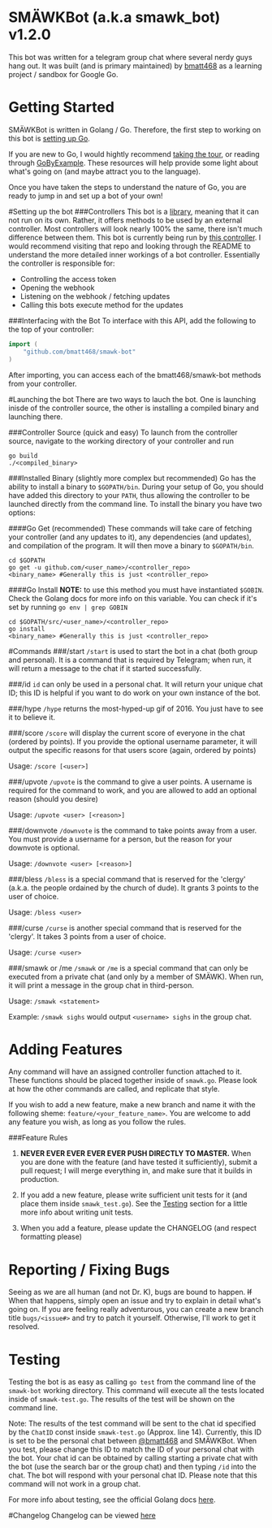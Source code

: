 # SMÄWKBot (a.k.a smawk_bot) v1.2.0
This bot was written for a telegram group chat where several nerdy guys hang out. It was built (and is primary maintained) by [bmatt468](https://github.com/bmatt468) as a learning project / sandbox for Google Go.

# Getting Started
SMÄWKBot is written in Golang / Go. Therefore, the first step to working on this bot is [setting up Go](https://golang.org/doc/install).

If you are new to Go, I would hightly recommend [taking the tour](tour.golang.org), or reading through [GoByExample](gobyexample.com). These resources will help provide some light about what's going on (and maybe attract you to the language).

Once you have taken the steps to understand the nature of Go, you are ready to jump in and set up a bot of your own!

#Setting up the bot
###Controllers
This bot is a [library](https://golang.org/doc/code.html#Library), meaning that it can not run on its own. Rather, it offers methods to be used by an external controller. Most controllers will look nearly 100% the same, there isn't much difference between them. This bot is currently being run by [this controller](https://github.com/bmatt468/smawk-bot-controller). I would recommend visiting that repo and looking through the README to understand the more detailed inner workings of a bot controller. Essentially the controller is responsible for:

- Controlling the access token
- Opening the webhook
- Listening on the webhook / fetching updates
- Calling this bots execute method for the updates

###Interfacing with the Bot
To interface with this API, add the following to the top of your controller:
```Go
import (
    "github.com/bmatt468/smawk-bot"
)
```

After importing, you can access each of the bmatt468/smawk-bot methods from your controller.

#Launching the bot
There are two ways to lauch the bot. One is launching inisde of the controller source, the other is installing a compiled binary and launching there.

###Controller Source (quick and easy)
To launch from the controller source, navigate to the working directory of your controller and run
```Shell
go build
./<compiled_binary>
```

###Installed Binary (slightly more complex but recommended)
Go has the ability to install a binary to `$GOPATH/bin`. During your setup of Go, you should have added this directory to your `PATH`, thus allowing the controller to be launched directly from the command line. To install the binary you have two options:

####Go Get (recommended)
These commands will take care of fetching your controller (and any updates to it), any dependencies (and updates), and compilation of the program. It will then move a binary to `$GOPATH/bin`.
```Shell
cd $GOPATH
go get -u github.com/<user_name>/<controller_repo>
<binary_name> #Generally this is just <controller_repo>
```

####Go Install
**NOTE:** to use this method you must have instantiated `$GOBIN`. Check the Golang docs for more info on this variable.
You can check if it's set by running `go env | grep GOBIN`
```Shell
cd $GOPATH/src/<user_name>/<controller_repo>
go install
<binary_name> #Generally this is just <controller_repo>
```

#Commands
###/start
`/start` is used to start the bot in a chat (both group and personal). It is a command that is required by Telegram; when run, it will return a message to the chat if it started successfully.

###/id
`id` can only be used in a personal chat. It will return your unique chat ID; this ID is helpful if you want to do work on your own instance of the bot.

###/hype
`/hype` returns the most-hyped-up gif of 2016. You just have to see it to believe it.

###/score
`/score` will display the current score of everyone in the chat (ordered by points). If you provide the optional username parameter, it will output the specific reasons for that users score (again, ordered by points)

Usage: `/score [<user>]`


###/upvote
`/upvote` is the command to give a user points. A username is required for the command to work, and you are allowed to add an optional reason (should you desire)

Usage: `/upvote <user> [<reason>]`


###/downvote
`/downvote` is the command to take points away from a user. You must provide a username for a person, but the reason for your downvote is optional.

Usage: `/downvote <user> [<reason>]`


###/bless
`/bless` is a special command that is reserved for the 'clergy' (a.k.a. the people ordained by the church of dude). It grants 3 points to the user of choice.

Usage: `/bless <user>`

###/curse
`/curse` is another special command that is reserved for the 'clergy'. It takes 3 points from a user of choice.

Usage: `/curse <user>`

###/smawk or /me
`/smawk` or `/me` is a special command that can only be executed from a private chat (and only by a member of SMÄWK). When run, it will print a message in the group chat in third-person.

Usage: `/smawk <statement>`

Example: `/smawk sighs` would output `<username> sighs` in the group chat.

# Adding Features
Any command will have an assigned controller function attached to it. These functions should be placed together inside of `smawk.go`. Please look at how the other commands are called, and replicate that style.

If you wish to add a new feature, make a new branch and name it with the following sheme: `feature/<your_feature_name>`. You are welcome to add any feature you wish, as long as you follow the rules.

###Feature Rules
1) **NEVER EVER EVER EVER EVER PUSH DIRECTLY TO MASTER.** When you are done with the feature (and have tested it sufficiently), submit a pull request; I will merge everything in, and make sure that it builds in production.

2) If you add a new feature, please write sufficient unit tests for it (and place them inside `smawk_test.go`). See the [Testing](#testing) section for a little more info about writing unit tests.

3) When you add a feature, please update the CHANGELOG (and respect formatting please)

# Reporting / Fixing Bugs
Seeing as we are all human (and not Dr. K), bugs are bound to happen. ~~If~~ When that happens, simply open an issue and try to explain in detail what's going on. If you are feeling really adventurous, you can create a new branch title `bugs/<issue#>` and try to patch it yourself. Otherwise, I'll work to get it resolved.

# Testing
Testing the bot is as easy as calling `go test` from the command line of the `smawk-bot` working directory. This command will execute all the tests located inside of `smawk-test.go`. The results of the test will be shown on the command line.

Note: The results of the test command will be sent to the chat id specified by the `ChatID` const inside `smawk-test.go` (Approx. line 14). Currently, this ID is set to be the personal chat between [@bmatt468](https://github.com/bmatt468) and SMÄWKBot. When you test, please change this ID to match the ID of your personal chat with the bot. Your chat id can be obtained by calling starting a private chat with the bot (use the search bar or the group chat) and then typing `/id` into the chat. The bot will respond with your personal chat ID. Please note that this command will not work in a group chat.

For more info about testing, see the official Golang docs [here](https://golang.org/pkg/testing/).

#Changelog
Changelog can be viewed [here](CHANGELOG.md)
